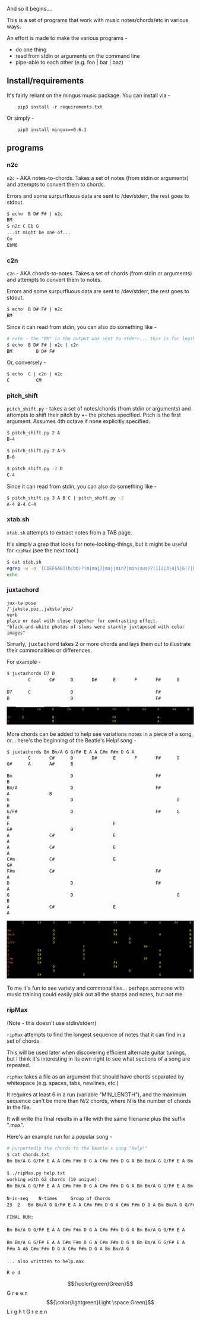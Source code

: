 And so it begins....

This is a set of programs that work with music notes/chords/etc in various ways.

An effort is made to make the various programs -

- do one thing
- read from stdin or arguments on the command line
- pipe-able to each other (e.g. foo | bar | baz)

## Install/requirements

It's fairly reliant on the mingus music package. You can install via -
```
    pip3 install -r requirements.txt
```
Or simply -
```
    pip3 install mingus==0.6.1
```

## programs

### n2c

``n2c`` - AKA notes-to-chords. Takes a set of notes (from stdin or arguments) and attempts to convert them to chords.

Errors and some surpurfluous data are sent to /dev/stderr, the rest goes to stdout.

```bash
$ echo  B D# F# | n2c
BM
$ n2c C Eb G
...it might be one of...
Cm
EbM6
```

### c2n

``c2n`` - AKA chords-to-notes. Takes a set of chords (from stdin or arguments) and attempts to convert them to notes.

Errors and some surpurfluous data are sent to /dev/stderr, the rest goes to stdout.
```bash
$ echo  B D# F# | n2c
BM
```
Since it can read from stdin, you can also do something like -
```bash
# note - the "BM" in the output was sent to stderr... this is for legibility but also permits easier piping
$ echo  B D# F# | n2c | c2n
BM         B D# F#
```
Or, conversely -
```bash
$ echo  C | c2n | n2c
C          CM
```

### pitch_shift

``pitch_shift.py`` - takes a set of notes/chords (from stdin or arguments) and attempts to shift their pitch
by +- the pitches specified. Pitch is the first argument. Assumes 4th octave if none explicitly specified.

```bash
$ pitch_shift.py 2 A
B-4
```

```bash
$ pitch_shift.py 2 A-5
B-6
```

```bash
$ pitch_shift.py -2 D
C-4
```

Since it can read from stdin, you can also do something like -
```bash
$ pitch_shift.py 3 A B C | pitch_shift.py -3
A-4 B-4 C-4
```

### xtab.sh

``xtab.sh`` attempts to extract notes from a TAB page.

It's simply a grep that looks for note-looking-things, but it might be useful for ``ripMax`` (see the next tool.)

```bash
$ cat xtab.sh
egrep -w -o '[CDEFGAB](b|bb)?(m|maj7|maj|min7|min|sus)?(1|2|3|4|5|6|7|8|9)?(#)?(/[CDEFGAB])?(b|bb)?(m|maj7|maj|min7|min|sus)?(1|2|3|4|5|6|7|8|9)?(#)?' "$1" | tr '\n' ' '
echo
```

### juxtachord

```
jux·ta·pose
/ˈjəkstəˌpōz,ˌjəkstəˈpōz/
verb
place or deal with close together for contrasting effect.
"black-and-white photos of slums were starkly juxtaposed with color images"
```
Simarly, <tt>juxtachord</tt> takes 2 or more chords and lays them out to illustrate their commonalities or differences.

For example -

```bash
$ juxtachords D7 D
        C       C#      D       D#      E       F       F#      G       G#      A       A#      B

D7      C               D                               F#                      A
D                       D                               F#                      A
```

<img src="d7-d.png" style="zoom:75%;" />

More chords can be added to help see variations notes in a piece of a song, or... here's the beginning
of the Beatle's Help! song -

    $ juxtachords Bm Bm/A G G/F# E A A C#m F#m D G A
            C       C#      D       D#      E       F       F#      G       G#      A       A#      B

    Bm                      D                               F#                                      B
    Bm/A                    D                               F#                      A               B
    G                       D                                       G                               B
    G/F#                    D                               F#      G                               B
    E                                       E                               G#                      B
    A               C#                      E                                       A
    A               C#                      E                                       A
    C#m             C#                      E                               G#
    F#m             C#                                      F#                      A
    D                       D                               F#                      A
    G                       D                                       G                               B
    A               C#                      E                                       A

<img src="help.png" style="zoom:75%;" />

To me it's fun to see variety and commonalities... perhaps someone with music training could easily
pick out all the sharps and notes, but not me.

### ripMax

(Note - this doesn't use stdin/stderr)

``ripMax`` attempts to find the longest sequence of notes that it can find in a set of chords.

This will be used later when discovering efficient alternate guitar tunings, but I think it's interesting in its own right to see what sections of a song are repeated.

``ripMax`` takes a file as an argument that should have chords separated by whitespace (e.g. spaces, tabs, newlines, etc.)

It requires at least 6 in a run (variable "MIN_LENGTH"), and the maximum sequence can't be more than N/2 chords, where N is the number of chords in the file.

It will write the final results in a file with the same filename plus the suffix ".max".

Here's an example run for a popular song -
```bash
# purportedly the chords to the Beatle's song "Help!"
$ cat chords.txt
Bm Bm/A G G/F# E A A C#m F#m D G A C#m F#m D G A Bm Bm/A G G/F# E A Bm Bm/A G G/F# E A A C#m F#m D G A C#m F#m D G A Bm Bm/A G G/F# E A F#m A A6 C#m F#m D G A C#m F#m D G A Bm Bm/A G

$ ./ripMax.py help.txt
working with 62 chords (10 unique):
Bm Bm/A G G/F# E A A C#m F#m D G A C#m F#m D G A Bm Bm/A G G/F# E A Bm Bm/A G G/F# E A A C#m F#m D G A C#m F#m D G A Bm Bm/A G G/F# E A F#m A A6 C#m F#m D G A C#m F#m D G A Bm Bm/A G

N-in-seq    N-times     Group of Chords
23  2   Bm Bm/A G G/F# E A A C#m F#m D G A C#m F#m D G A Bm Bm/A G G/F# E A

FINAL RUN:

Bm Bm/A G G/F# E A A C#m F#m D G A C#m F#m D G A Bm Bm/A G G/F# E A

Bm Bm/A G G/F# E A A C#m F#m D G A C#m F#m D G A Bm Bm/A G G/F# E A
F#m A A6 C#m F#m D G A C#m F#m D G A Bm Bm/A G

... also writtten to help.max
```


    R e d
$${\color{green}Green}$$    G r e e n
$${\color{lightgreen}Light \space Green}$$  L i g h t G r e e n

